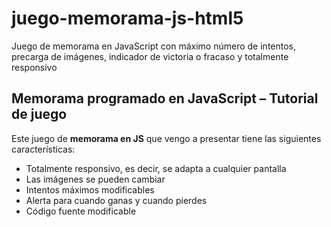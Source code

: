 # juego-memorama-js-html5
 Juego de memorama en JavaScript con máximo número de intentos, precarga de imágenes, indicador de victoria o fracaso y totalmente responsivo

## Memorama programado en JavaScript – Tutorial de juego

Este juego de  **memorama en JS**  que vengo a presentar tiene las siguientes características:

-   Totalmente responsivo, es decir, se adapta a cualquier pantalla
-   Las imágenes se pueden cambiar
-   Intentos máximos modificables
-   Alerta para cuando ganas y cuando pierdes
-   Código fuente modificable
